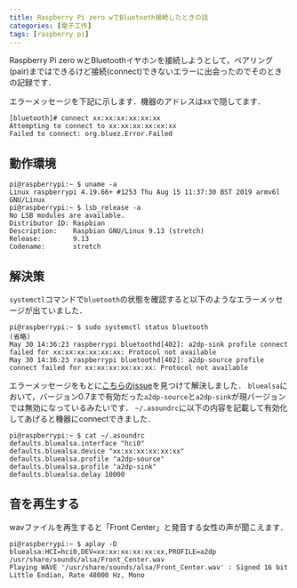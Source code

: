 ```yaml
---
title: Raspberry Pi zero wでBluetooth接続したときの話
categories: [電子工作]
tags: [raspberry pi]
---
```


Raspberry Pi zero wとBluetoothイヤホンを接続しようとして，ペアリング(pair)まではできるけど接続(connect)できないエラーに出会ったのでそのときの記録です．

エラーメッセージを下記に示します．機器のアドレスはxxで隠してます．

```shell
[bluetooth]# connect xx:xx:xx:xx:xx:xx
Attempting to connect to xx:xx:xx:xx:xx:xx
Failed to connect: org.bluez.Error.Failed
```

## 動作環境

```shell
pi@raspberrypi:~ $ uname -a
Linux raspberrypi 4.19.66+ #1253 Thu Aug 15 11:37:30 BST 2019 armv6l GNU/Linux
pi@raspberrypi:~ $ lsb_release -a
No LSB modules are available.
Distributor ID: Raspbian
Description:    Raspbian GNU/Linux 9.13 (stretch)
Release:        9.13
Codename:       stretch
```

## 解決策

`systemctl`コマンドで`bluetooth`の状態を確認すると以下のようなエラーメッセージが出ていました．

```shell
pi@raspberrypi:~ $ sudo systemctl status bluetooth
(省略)
May 30 14:36:23 raspberrypi bluetoothd[402]: a2dp-sink profile connect failed for xx:xx:xx:xx:xx:xx: Protocol not available
May 30 14:36:23 raspberrypi bluetoothd[402]: a2dp-source profile connect failed for xx:xx:xx:xx:xx:xx: Protocol not available
```

エラーメッセージをもとに[こちらのissue](https://github.com/Arkq/bluez-alsa/issues/137)を見つけて解決しました．
`bluealsa`において，バージョン0.7まで有効だった`a2dp-source`と`a2dp-sink`が現バージョンでは無効になっているみたいです．
`~/.asoundrc`に以下の内容を記載して有効化してあげると機器にconnectできました．

```shell
pi@raspberrypi:~ $ cat ~/.asoundrc
defaults.bluealsa.interface "hci0"
defaults.bluealsa.device "xx:xx:xx:xx:xx:xx"
defaults.bluealsa.profile "a2dp-source"
defaults.bluealsa.profile "a2dp-sink"
defaults.bluealsa.delay 10000
```

## 音を再生する

wavファイルを再生すると「Front Center」と発音する女性の声が聞こえます．

```shell
pi@raspberrypi:~ $ aplay -D bluealsa:HCI=hci0,DEV=xx:xx:xx:xx:xx:xx,PROFILE=a2dp /usr/share/sounds/alsa/Front_Center.wav
Playing WAVE '/usr/share/sounds/alsa/Front_Center.wav' : Signed 16 bit Little Endian, Rate 48000 Hz, Mono
```
